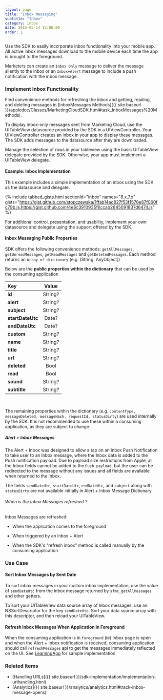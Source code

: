 ```yaml
---
layout: page
title: "Inbox Messaging"
subtitle: "Inbox"
category: inbox
date: 2015-05-14 12:00:00
order: 1
---
```

Use the SDK to easily incorporate inbox functionality into your mobile app. All active inbox messages download to the mobile device each time the app is brought to the foreground.

Marketers can create an `Inbox Only` message to deliver the message silently to the inbox or an `Inbox+Alert` message to include a push notification with the inbox message.

### Implement Inbox Functionality

Find convenience methods for refreshing the inbox and getting, reading, and deleting messages in [InboxMessages Methods]({{ site.baseurl }}/appledoc/Classes/MarketingCloudSDK.html#task_InboxMessages%20Methods).

To display inbox-only messages sent from Marketing Cloud, use the UITableView datasource provided by the SDK in a UIViewController. Your UIViewController creates an inbox in your app to display these messages. The SDK adds messages to the datasource after they are downloaded.

Manage the selection of rows in your tableview using the basic UITableView delegate provided by the SDK. Otherwise, your app must implement a UITableView delegate.

#### Example: Inbox Implementation
This example includes a simple implementation of an inbox using the SDK as the datasource and delegate.

{% include tabbed_gists.html sectionId="inbox" names="8.x,7.x" gists="https://gist.github.com/stopczewska/1ffab14ac827f53f1576e87f060fc79b.js,https://gist.github.com/4e6c3910935f6ccab2845091837d6474.js" %}

For additional control, presentation, and usability, implement your own datasource and delegate using the support offered by the SDK.

#### Inbox Messaging Public Properties

SDK offers the following convenience methods: `getAllMessages`, `getUnreadMessages`, `getReadMessages` and `getDeletedMessages`. Each method returns an `Array of dictionary` (e.g. [String: AnyObject])

Below are the **public properties within the dictionary** that can be used by the consuming application

| Key             | Value           |
| :------------   |:---------------:|
| **id**              | String?         |
| **alert**           | String?         |
| **subject**         |  String?        |
| **startDateUtc**    |  Date?          |
| **endDateUtc**      |  Date?          |
| **custom**          |  String?        |
| **name**            |  String?        |
| **title**           |  String?        |
| **url**             |  String?        |
| **deleted**         |  Bool           |
| **read**            |  Bool           |
| **sound**           |  String?        |
| **subtitle**        |  String?        |

<br>

The remaining properties within the dictionary (e.g. `contentType, messageDeleted, messageHash, requestId, statusDirty`) are used internally by the SDK. It is not recommended to use these within a consuming application, as they are subject to change.

##### Alert + Inbox Messages

The Alert + Inbox was designed to allow a tap on an Inbox Push Notification to take user to an Inbox message, where  the Inbox data is added to the Push notification payload.  Due to payload size restrictions from Apple, all the Inbox fields cannot be added to the `Push payload`, but the user can be redirected to the message without any issues and all fields are available when returned to the Inbox.  

The fields `sendDateUtc`, `startDateUtc`, `endDateUtc`, and `subject` along with `statusDirty` are not available initially in Alert + Inbox Message Dictionary.

###### When is the Inbox Messages refreshed ?

Inbox Messages are refreshed

  * When the application comes to the foreground

  * When triggered by an Inbox + Alert

  * When the SDK's "refresh inbox" method is called manually by the consuming application

### Use Case
#### Sort Inbox Messages by Sent Date
To sort inbox messages in your custom inbox implementation, use the value of `sendDateUtc` from the inbox message returned by `sfmc_getAllMessages` and other getters.

To sort your UITableView data source array of Inbox messages, use an NSSortDescriptor for the key `sendDateUtc`. Sort your data source array with this descriptor, and then reload your UITableView.

#### Refresh Inbox Messages When Application in Foreground
When the consuming application is in `foreground` (ie) Inbox page is open and when the Alert + Inbox notification is received, consuming application should call `refreshMessages` api to get the messages immediately reflected on the UI. See [LearningApp](https://github.com/salesforce-marketingcloud/MarketingCloudSDK-iOS/blob/spm/LearningApp/LearningApp/InboxTableViewController.swift) for sample implementation.

### Related Items
* [Handling URLs]({{ site.baseurl }}/sdk-implementation/implementation-urlhandling.html)
* [Analytics]({{ site.baseurl }}/analytics/analytics.html#track-inbox-message-opens)
